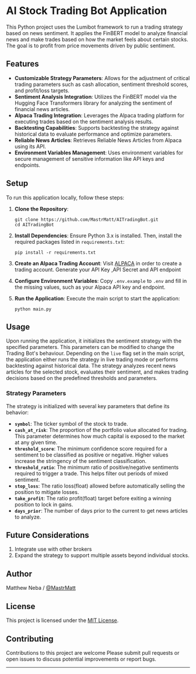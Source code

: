 # AI Stock Trading Bot Application

This Python project uses the Lumibot framework to run a trading strategy based on news sentiment. It applies the FinBERT model to analyze financial news and make trades based on how the market feels about certain stocks. The goal is to profit from price movements driven by public sentiment.

## Features

- **Customizable Strategy Parameters**: Allows for the adjustment of critical trading parameters such as cash allocation, sentiment threshold scores, and profit/loss targets.
- **Sentiment Analysis Integration**: Utilizes the FinBERT model via the Hugging Face Transformers library for analyzing the sentiment of financial news articles.
- **Alpaca Trading Integration**: Leverages the Alpaca trading platform for executing trades based on the sentiment analysis results.
- **Backtesting Capabilities**: Supports backtesting the strategy against historical data to evaluate performance and optimize parameters.
- **Reliable News Articles**: Retrieves Reliable News Articles from Alpaca using its API. 
- **Environment Variables Management**: Uses environment variables for secure management of sensitive information like API keys and endpoints.

## Setup

To run this application locally, follow these steps:

1. **Clone the Repository**:
   ```
   git clone https://github.com/MastrMatt/AITradingBot.git
   cd AITradingBot
   ```

2. **Install Dependencies**:
   Ensure Python 3.x is installed. Then, install the required packages listed in `requirements.txt`:
   ```
   pip install -r requirements.txt
   ```

3. **Create an Alpaca Trading Account**:
    Visit [ALPACA](https://alpaca.markets/) in order to create a trading account. Generate your API Key ,API Secret and API endpoint

3. **Configure Environment Variables**:
   Copy `.env.example` to `.env` and fill in the missing values, such as your Alpaca API key and endpoint.

4. **Run the Application**:
   Execute the main script to start the application:
   ```
   python main.py
   ```

## Usage

Upon running the application, it initializes the sentiment strategy with the specified parameters. This parameters can be modified to change the Trading Bot's behaviour. Depending on the `live` flag set in the main script, the application either runs the strategy in live trading mode or performs backtesting against historical data. The strategy analyzes recent news articles for the selected stock, evaluates their sentiment, and makes trading decisions based on the predefined thresholds and parameters.

### Strategy Parameters

The strategy is initialized with several key parameters that define its behavior:

- **`symbol`**: The ticker symbol of the stock to trade.
- **`cash_at_risk`**: The proportion of the portfolio value allocated for trading. This parameter determines how much capital is exposed to the market at any given time.
- **`threshold_score`**: The minimum confidence score required for a sentiment to be classified as positive or negative. Higher values increase the stringency of the sentiment classification.
- **`threshold_ratio`**: The minimum ratio of positive/negative sentiments required to trigger a trade. This helps filter out periods of mixed sentiment.
- **`stop_loss`**: The ratio loss(float) allowed before automatically selling the position to mitigate losses.
- **`take_profit`**: The ratio profit(float) target before exiting a winning position to lock in gains.
- **`days_prior`**: The number of days prior to the current to get news articles to analyze.


## Future Considerations

1. Integrate use with other brokers
2. Expand the strategy to support multiple assets beyond individual stocks.


## Author
Matthew Neba / [@MastrMatt](https://github.com/MastrMatt)

## License
This project is licensed under the [MIT License](LICENSE).

## Contributing

Contributions to this project are welcome Please submit pull requests or open issues to discuss potential improvements or report bugs.



---
